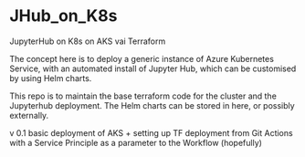 # JHub_on_K8s
JupyterHub on K8s on AKS vai Terraform

The concept here is to deploy a generic instance of Azure Kubernetes Service, with an automated install of Jupyter Hub, which can be customised by using Helm charts. 

This repo is to maintain the base terraform code for the cluster and the Jupyterhub deployment. The Helm charts can be stored in here, or possibly externally.

v 0.1 basic deployment of AKS + setting up TF deployment from Git Actions with a Service Principle as a parameter to the Workflow (hopefully)
